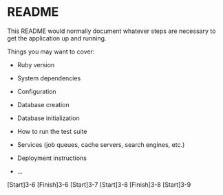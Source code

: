 # README

This README would normally document whatever steps are necessary to get the
application up and running.

Things you may want to cover:

* Ruby version

* System dependencies

* Configuration

* Database creation

* Database initialization

* How to run the test suite

* Services (job queues, cache servers, search engines, etc.)

* Deployment instructions

* ...

[Start]3-6
[Finish]3-6
[Start]3-7
[Start]3-8
[Finish]3-8
[Start]3-9